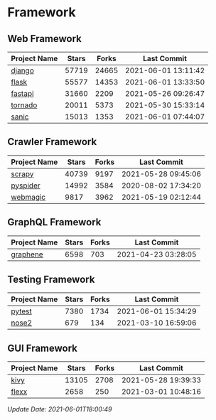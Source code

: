 # Framework

## Web Framework
| Project Name | Stars | Forks | Last Commit |
| ------------ | ----- | ----- | ----------- |
| [django](https://github.com/django/django) | 57719 | 24665 | 2021-06-01 13:11:42 |
| [flask](https://github.com/pallets/flask) | 55577 | 14353 | 2021-06-01 13:33:50 |
| [fastapi](https://github.com/tiangolo/fastapi) | 31660 | 2209 | 2021-05-26 09:26:47 |
| [tornado](https://github.com/tornadoweb/tornado) | 20011 | 5373 | 2021-05-30 15:33:14 |
| [sanic](https://github.com/sanic-org/sanic) | 15013 | 1353 | 2021-06-01 07:44:07 |

## Crawler Framework
| Project Name | Stars | Forks | Last Commit |
| ------------ | ----- | ----- | ----------- |
| [scrapy](https://github.com/scrapy/scrapy) | 40739 | 9197 | 2021-05-28 09:45:06 |
| [pyspider](https://github.com/binux/pyspider) | 14992 | 3584 | 2020-08-02 17:34:20 |
| [webmagic](https://github.com/code4craft/webmagic) | 9817 | 3962 | 2021-05-19 02:12:44 |

## GraphQL Framework
| Project Name | Stars | Forks | Last Commit |
| ------------ | ----- | ----- | ----------- |
| [graphene](https://github.com/graphql-python/graphene) | 6598 | 703 | 2021-04-23 03:28:05 |

## Testing Framework
| Project Name | Stars | Forks | Last Commit |
| ------------ | ----- | ----- | ----------- |
| [pytest](https://github.com/pytest-dev/pytest) | 7380 | 1734 | 2021-06-01 15:34:29 |
| [nose2](https://github.com/nose-devs/nose2) | 679 | 134 | 2021-03-10 16:59:06 |

## GUI Framework
| Project Name | Stars | Forks | Last Commit |
| ------------ | ----- | ----- | ----------- |
| [kivy](https://github.com/kivy/kivy) | 13105 | 2708 | 2021-05-28 19:39:33 |
| [flexx](https://github.com/flexxui/flexx) | 2658 | 250 | 2021-03-01 10:48:16 |

*Update Date: 2021-06-01T18:00:49*